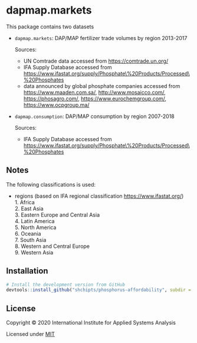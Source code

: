 # dapmap.markets

This package contains two datasets

* `dapmap.markets`: DAP/MAP fertilizer trade volumes by region 2013-2017

   Sources: 
   - UN Comtrade data accessed from https://comtrade.un.org/
   - IFA Supply Database accessed from https://www.ifastat.org/supply/Phosphate\%20Products/Processed\%20Phosphates
   - data announced by global phosphate companies accessed from https://www.maaden.com.sa/, http://www.mosaicco.com/, https://phosagro.com/, https://www.eurochemgroup.com/, https://www.ocpgroup.ma/

* `dapmap.consumption`: DAP/MAP consumption by region 2007-2018

   Sources: 
   - IFA Supply Database accessed from https://www.ifastat.org/supply/Phosphate\%20Products/Processed\%20Phosphates

## Notes

The following classifications is used:  
- regions (based on IFA regional classification https://www.ifastat.org/)  
  1\. Africa  
  2\. East Asia  
  3\. Eastern Europe and Central Asia  
  4\. Latin America  
  5\. North America  
  6\. Oceania  
  7\. South Asia  
  8\. Western and Central Europe  
  9\. Western Asia 
   
## Installation

```R
# Install the development version from GitHub
devtools::install_github("shchipts/phosphorus-affordability", subdir = "R/dapmap.markets")
```

## License

Copyright © 2020 International Institute for Applied Systems Analysis

Licensed under [MIT](http://opensource.org/licenses/MIT)